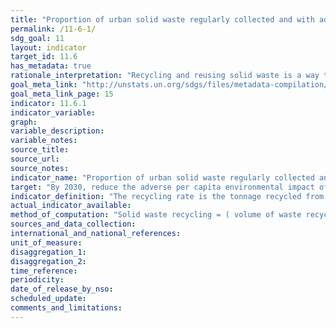 ```yaml
---
title: "Proportion of urban solid waste regularly collected and with adequate final discharge out of total urban solid waste generated, by cities"
permalink: /11-6-1/
sdg_goal: 11
layout: indicator
target_id: 11.6
has_metadata: true
rationale_interpretation: "Recycling and reusing solid waste is a way to reduce the amount of waste to be disposed in landfills. A prosper city seeks to recycle the most part of its solid waste to increase the lifespan of its landfills and to profit solid waste as much as possible."
goal_meta_link: "http://unstats.un.org/sdgs/files/metadata-compilation/Metadata-Goal-11.pdf"
goal_meta_link_page: 15
indicator: 11.6.1
indicator_variable: 
graph: 
variable_description: 
variable_notes: 
source_title: 
source_url: 
source_notes: 
indicator_name: "Proportion of urban solid waste regularly collected and with adequate final discharge out of total urban solid waste generated, by cities"
target: "By 2030, reduce the adverse per capita environmental impact of cities, including by paying special attention to air quality and municipal and other waste management."
indicator_definition: "The recycling rate is the tonnage recycled from municipal waste divided by the total municipal waste arising. Recycling includes material recycling, composting and anaerobic digestion. Municipal waste consists to a large extent of waste generated by households, but may also include similar wastes generated by small businesses and public institutions and collected by the municipality; this latter part of municipal waste may vary from municipality to municipality and from country to country, depending on the local waste management system (Eurostat, 2013)"
actual_indicator_available: 
method_of_computation: "Solid waste recycling = ( volume of waste recycled / total collected waste ) * 100 \n\n Benchmark \n \nMin = 0% \nMax = 63.33% \nCalculated from data from 2010 to 2012 available at Eurostat (2014). \n__* = 50 \nObtained from European Parliament, Council of the European Union (2008). \nStandardization (S) \nsee report for Standardization details"
sources_and_data_collection: 
international_and_national_references: 
unit_of_measure: 
disaggregation_1: 
disaggregation_2: 
time_reference: 
periodicity: 
date_of_release_by_nso: 
scheduled_update: 
comments_and_limitations: 
---
```


